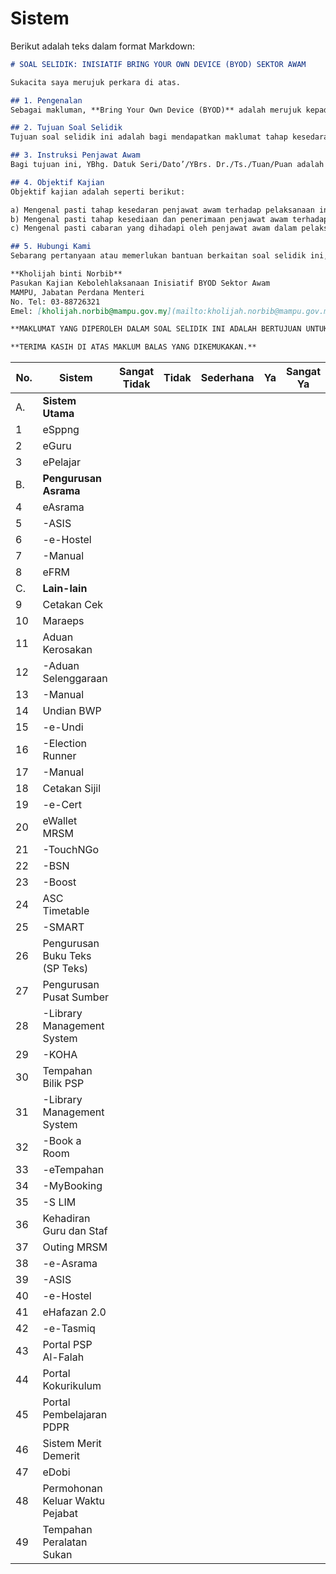 # Sistem

Berikut adalah teks dalam format Markdown:

```markdown
# SOAL SELIDIK: INISIATIF BRING YOUR OWN DEVICE (BYOD) SEKTOR AWAM

Sukacita saya merujuk perkara di atas.

## 1. Pengenalan
Sebagai makluman, **Bring Your Own Device (BYOD)** adalah merujuk kepada polisi yang membenarkan kakitangan membawa peralatan peribadi seperti komputer riba, tablet, telefon pintar, dan storan mudah alih ke pejabat bagi mencapai data/maklumat serta aplikasi menerusi rangkaian organisasi.

## 2. Tujuan Soal Selidik
Tujuan soal selidik ini adalah bagi mendapatkan maklumat tahap kesedaran dan penerimaan (awareness, adoption, and adaptation) inisiatif BYOD dalam kalangan penjawat awam. Soal selidik ini adalah sebahagian daripada kajian untuk memetakan landskap semasa keseluruhan ekosistem meliputi kesedaran, pelaksanaan, dasar, dan peraturan sedia ada yang berkaitan dengan inisiatif BYOD di sektor awam. Hasil kajian ini diharap dapat menjadi rujukan kepada pihak MAMPU dalam merancang dan melaksana tadbir urus inisiatif BYOD termasuk pembangunan serta penambahbaikan rangka, garis panduan, dan pelan pelaksanaan.

## 3. Instruksi Penjawat Awam
Bagi tujuan ini, YBhg. Datuk Seri/Dato’/YBrs. Dr./Ts./Tuan/Puan adalah dimohon untuk menjawab kesemua soalan yang dinyatakan dalam borang soal selidik ini.

## 4. Objektif Kajian
Objektif kajian adalah seperti berikut:

a) Mengenal pasti tahap kesedaran penjawat awam terhadap pelaksanaan inisiatif BYOD di sektor awam.
b) Mengenal pasti tahap kesediaan dan penerimaan penjawat awam terhadap pelaksanaan inisiatif BYOD di sektor awam.
c) Mengenal pasti cabaran yang dihadapi oleh penjawat awam dalam pelaksanaan inisiatif BYOD di sektor awam.

## 5. Hubungi Kami
Sebarang pertanyaan atau memerlukan bantuan berkaitan soal selidik ini, sila hubungi:

**Kholijah binti Norbib**  
Pasukan Kajian Kebolehlaksanaan Inisiatif BYOD Sektor Awam  
MAMPU, Jabatan Perdana Menteri  
No. Tel: 03-88726321  
Emel: [kholijah.norbib@mampu.gov.my](mailto:kholijah.norbib@mampu.gov.my)

**MAKLUMAT YANG DIPEROLEH DALAM SOAL SELIDIK INI ADALAH BERTUJUAN UNTUK KAJIAN SAHAJA DAN AKAN DIRAHSIAKAN.**

**TERIMA KASIH DI ATAS MAKLUM BALAS YANG DIKEMUKAKAN.**
```

<table><thead><tr><th width="88">No.</th><th width="231">Sistem</th><th>Sangat Tidak</th><th>Tidak</th><th>Sederhana</th><th>Ya</th><th>Sangat Ya</th></tr></thead><tbody><tr><td>A.</td><td><strong>Sistem Utama</strong></td><td></td><td></td><td></td><td></td><td></td></tr><tr><td>1</td><td>eSppng</td><td></td><td></td><td></td><td></td><td></td></tr><tr><td>2</td><td>eGuru</td><td></td><td></td><td></td><td></td><td></td></tr><tr><td>3</td><td>ePelajar</td><td></td><td></td><td></td><td></td><td></td></tr><tr><td>B.</td><td><strong>Pengurusan Asrama</strong></td><td></td><td></td><td></td><td></td><td></td></tr><tr><td>4</td><td>eAsrama</td><td></td><td></td><td></td><td></td><td></td></tr><tr><td>5</td><td>-ASIS</td><td></td><td></td><td></td><td></td><td></td></tr><tr><td>6</td><td>-e-Hostel</td><td></td><td></td><td></td><td></td><td></td></tr><tr><td>7</td><td>-Manual</td><td></td><td></td><td></td><td></td><td></td></tr><tr><td>8</td><td>eFRM</td><td></td><td></td><td></td><td></td><td></td></tr><tr><td>C.</td><td><strong>Lain-lain</strong></td><td></td><td></td><td></td><td></td><td></td></tr><tr><td>9</td><td>Cetakan Cek</td><td></td><td></td><td></td><td></td><td></td></tr><tr><td>10</td><td>Maraeps</td><td></td><td></td><td></td><td></td><td></td></tr><tr><td>11</td><td>Aduan Kerosakan</td><td></td><td></td><td></td><td></td><td></td></tr><tr><td>12</td><td>-Aduan Selenggaraan</td><td></td><td></td><td></td><td></td><td></td></tr><tr><td>13</td><td>-Manual</td><td></td><td></td><td></td><td></td><td></td></tr><tr><td>14</td><td>Undian BWP</td><td></td><td></td><td></td><td></td><td></td></tr><tr><td>15</td><td>-e-Undi</td><td></td><td></td><td></td><td></td><td></td></tr><tr><td>16</td><td>-Election Runner</td><td></td><td></td><td></td><td></td><td></td></tr><tr><td>17</td><td>-Manual</td><td></td><td></td><td></td><td></td><td></td></tr><tr><td>18</td><td>Cetakan Sijil</td><td></td><td></td><td></td><td></td><td></td></tr><tr><td>19</td><td>-e-Cert</td><td></td><td></td><td></td><td></td><td></td></tr><tr><td>20</td><td>eWallet MRSM</td><td></td><td></td><td></td><td></td><td></td></tr><tr><td>21</td><td>-TouchNGo</td><td></td><td></td><td></td><td></td><td></td></tr><tr><td>22</td><td>-BSN</td><td></td><td></td><td></td><td></td><td></td></tr><tr><td>23</td><td>-Boost</td><td></td><td></td><td></td><td></td><td></td></tr><tr><td>24</td><td>ASC Timetable</td><td></td><td></td><td></td><td></td><td></td></tr><tr><td>25</td><td>-SMART</td><td></td><td></td><td></td><td></td><td></td></tr><tr><td>26</td><td>Pengurusan Buku Teks (SP Teks)</td><td></td><td></td><td></td><td></td><td></td></tr><tr><td>27</td><td>Pengurusan Pusat Sumber</td><td></td><td></td><td></td><td></td><td></td></tr><tr><td>28</td><td>-Library Management System</td><td></td><td></td><td></td><td></td><td></td></tr><tr><td>29</td><td>-KOHA</td><td></td><td></td><td></td><td></td><td></td></tr><tr><td>30</td><td>Tempahan Bilik PSP</td><td></td><td></td><td></td><td></td><td></td></tr><tr><td>31</td><td>-Library Management System</td><td></td><td></td><td></td><td></td><td></td></tr><tr><td>32</td><td>-Book a Room</td><td></td><td></td><td></td><td></td><td></td></tr><tr><td>33</td><td>-eTempahan</td><td></td><td></td><td></td><td></td><td></td></tr><tr><td>34</td><td>-MyBooking</td><td></td><td></td><td></td><td></td><td></td></tr><tr><td>35</td><td>-S LIM</td><td></td><td></td><td></td><td></td><td></td></tr><tr><td>36</td><td>Kehadiran Guru dan Staf</td><td></td><td></td><td></td><td></td><td></td></tr><tr><td>37</td><td>Outing MRSM</td><td></td><td></td><td></td><td></td><td></td></tr><tr><td>38</td><td>-e-Asrama</td><td></td><td></td><td></td><td></td><td></td></tr><tr><td>39</td><td>-ASIS</td><td></td><td></td><td></td><td></td><td></td></tr><tr><td>40</td><td>-e-Hostel</td><td></td><td></td><td></td><td></td><td></td></tr><tr><td>41</td><td>eHafazan 2.0</td><td></td><td></td><td></td><td></td><td></td></tr><tr><td>42</td><td>-e-Tasmiq</td><td></td><td></td><td></td><td></td><td></td></tr><tr><td>43</td><td>Portal PSP Al-Falah</td><td></td><td></td><td></td><td></td><td></td></tr><tr><td>44</td><td>Portal Kokurikulum</td><td></td><td></td><td></td><td></td><td></td></tr><tr><td>45</td><td>Portal Pembelajaran PDPR</td><td></td><td></td><td></td><td></td><td></td></tr><tr><td>46</td><td>Sistem Merit Demerit</td><td></td><td></td><td></td><td></td><td></td></tr><tr><td>47</td><td>eDobi</td><td></td><td></td><td></td><td></td><td></td></tr><tr><td>48</td><td>Permohonan Keluar Waktu Pejabat</td><td></td><td></td><td></td><td></td><td></td></tr><tr><td>49</td><td>Tempahan Peralatan Sukan</td><td></td><td></td><td></td><td></td><td></td></tr></tbody></table>
